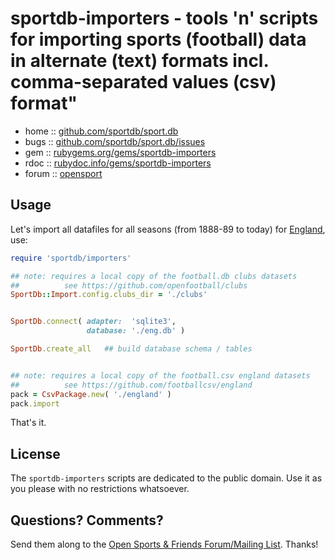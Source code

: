 # sportdb-importers - tools 'n' scripts for importing sports (football) data in alternate (text) formats incl. comma-separated values (csv) format"


* home  :: [github.com/sportdb/sport.db](https://github.com/sportdb/sport.db)
* bugs  :: [github.com/sportdb/sport.db/issues](https://github.com/sportdb/sport.db/issues)
* gem   :: [rubygems.org/gems/sportdb-importers](https://rubygems.org/gems/sportdb-importers)
* rdoc  :: [rubydoc.info/gems/sportdb-importers](http://rubydoc.info/gems/sportdb-importers)
* forum :: [opensport](http://groups.google.com/group/opensport)



## Usage

Let's import all datafiles for all seasons (from 1888-89 to today)
for [England](https://github.com/footballcsv/england), use:

``` ruby
require 'sportdb/importers'

## note: requires a local copy of the football.db clubs datasets
##          see https://github.com/openfootball/clubs
SportDb::Import.config.clubs_dir = './clubs'


SportDb.connect( adapter:  'sqlite3',
                 database: './eng.db' )

SportDb.create_all   ## build database schema / tables


## note: requires a local copy of the football.csv england datasets
##          see https://github.com/footballcsv/england
pack = CsvPackage.new( './england' )
pack.import
```

That's it.


## License

The `sportdb-importers` scripts are dedicated to the public domain.
Use it as you please with no restrictions whatsoever.


## Questions? Comments?

Send them along to the
[Open Sports & Friends Forum/Mailing List](http://groups.google.com/group/opensport).
Thanks!
